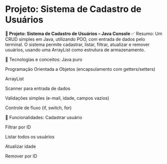 <h1><strong> Projeto: Sistema de Cadastro de Usuários </strong></h1>

<strong>🧾 Projeto: Sistema de Cadastro de Usuários – Java Console </strong>
✅ Resumo:
Um CRUD simples em Java, utilizando POO, com entrada de dados pelo terminal. O sistema permite cadastrar, listar, filtrar, atualizar e remover usuários, usando uma ArrayList como estrutura de armazenamento.

🔧 Tecnologias e conceitos:
Java puro

Programação Orientada a Objetos (encapsulamento com getters/setters)

ArrayList

Scanner para entrada de dados

Validações simples (e-mail, idade, campos vazios)

Controle de fluxo (if, switch, for)

🎯 Funcionalidades:
Cadastrar usuário

Filtrar por ID

Listar todos os usuários

Atualizar idade

Remover por ID

